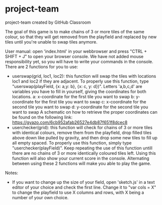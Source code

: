 # project-team
project-team created by GitHub Classroom

The goal of this game is to make chains of 3 or more tiles of the same colour, 
so that they will get removed from the playfield and replaced by new tiles until you're unable to swap tiles anymore.

User manual: open 'index.html' in your webbrowser and press "CTRL + SHIFT + J" to open your browser console.
We have not added mouse responsibility yet, so you will have to write your commands in the console.
There are 2 functions for you to use:
  - userswap(grid, loc1, loc2): this function will swap the tiles with locations loc1 and loc2 if they are adjacent.
      To properly use this function, type "userswap(playField, {x: a,y: b}, {x: c, y: d})".
      Letters 'a,b,c,d' are variables you have to fill in yourself, giving the coordinates for both locations.
        a: x-coordinate for the first tile you want to swap
        b: y-coordinate for the first tile you want to swap
        c: x-coordinate for the second tile you want to swap
        d: y-coordinate for the second tile you want to swap
      A schematic on how to retrieve the proper coordinates can be found on the following link: https://gyazo.com/6cb952afab26527e4db87f651f8dcec8
  - userchecker(grid): this function will check for chains of 3 or more tiles with identical colours, remove them from the playfield, 
      drop filled tiles above down like pulled by gravity, and then drop some new tiles to fill up all empty spaced.
      To properly use this function, simply type "userchecker(playField)".
      Keep repeating the use of this function untill there are no chains of 3 or more identically coloured tiles left.
      Using this function will also show your current score in the console.
Alternating between using these 2 functions will make you able to play the game.      

Notes: 
  - If you want to change up the size of your field, open 'sketch.js' in a text editor of your choice and check the first line.
      Change it to "var cols = X" to change the playfield to use X columns and rows, with X being a number of your own choice.
